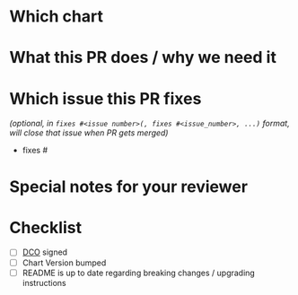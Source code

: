 <!--
Thank you for contributing!
Before you submit this PR we'd like to make sure you are aware of our technical requirements and best practices:

* https://github.com/{{ .GitHubOrg }}/helm-charts/blob/main/CONTRIBUTING.md#technical-requirements
* https://helm.sh/docs/chart_best_practices/

For a quick overview across what we will look at reviewing your PR, please read our review guidelines:

* https://github.com/helm/charts/blob/master/REVIEW_GUIDELINES.md

Following our best practices right from the start will accelerate the review process and help get your PR merged quicker.

When updates to your PR are requested, please add new commits and do not squash the history.
This will make it easier to identify new changes.
The PR will be squashed anyways when it is merged.
Thanks.

For fast feedback, please @-mention maintainers that are listed in the Chart.yaml file.

Please make sure you test your changes before you push them.
Once pushed, GitHub Actions will run across your changes and do some initial checks and linting.
These checks run very quickly.
Please check the results.
We would like these checks to pass before we even continue reviewing your changes.
-->
# Which chart

# What this PR does / why we need it

# Which issue this PR fixes

*(optional, in `fixes #<issue number>(, fixes #<issue_number>, ...)` format, will close that issue when PR gets merged)*

- fixes #

# Special notes for your reviewer

# Checklist
<!-- [Place an '[x]' (no spaces) in all applicable fields. Please remove unrelated fields.] -->
- [ ] [DCO](https://github.com/kokuwaio/helm-charts/blob/main/CONTRIBUTING.md#sign-off-your-work) signed
- [ ] Chart Version bumped
- [ ] README is up to date regarding breaking changes / upgrading instructions
